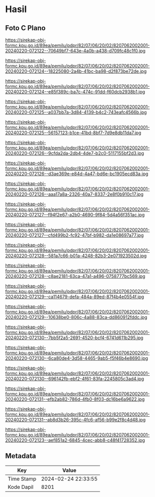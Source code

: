 # Hasil

## Foto C Plano

https://sirekap-obj-formc.kpu.go.id/89ea/pemilu/pdpr/82/07/06/20/02/8207062002001-20240220-072122--70649bf7-643e-4a0b-a438-d709fc48c1f0.jpg

https://sirekap-obj-formc.kpu.go.id/89ea/pemilu/pdpr/82/07/06/20/02/8207062002001-20240220-072124--18225080-2a4b-41bc-ba98-d2f873be72de.jpg

https://sirekap-obj-formc.kpu.go.id/89ea/pemilu/pdpr/82/07/06/20/02/8207062002001-20240220-072124--e85f389c-ba7c-474c-91dd-f60dcb2938b1.jpg

https://sirekap-obj-formc.kpu.go.id/89ea/pemilu/pdpr/82/07/06/20/02/8207062002001-20240220-072125--a037bb7a-3d84-4139-b4c2-743eafc4566b.jpg

https://sirekap-obj-formc.kpu.go.id/89ea/pemilu/pdpr/82/07/06/20/02/8207062002001-20240220-072125--56157123-b1ce-41bd-8bf7-7d9e8db11da7.jpg

https://sirekap-obj-formc.kpu.go.id/89ea/pemilu/pdpr/82/07/06/20/02/8207062002001-20240220-072126--9cfda2da-2db4-4de7-b2c0-5117155bf2d3.jpg

https://sirekap-obj-formc.kpu.go.id/89ea/pemilu/pdpr/82/07/06/20/02/8207062002001-20240220-072126--d3ae369e-e84d-4a47-bd6e-bc1905ecd83a.jpg

https://sirekap-obj-formc.kpu.go.id/89ea/pemilu/pdpr/82/07/06/20/02/8207062002001-20240220-072126--aaa17a8a-2326-40a7-8337-2e8f0b910c17.jpg

https://sirekap-obj-formc.kpu.go.id/89ea/pemilu/pdpr/82/07/06/20/02/8207062002001-20240220-072127--f94f2e67-a2b0-4690-9f84-5d4a56f351ac.jpg

https://sirekap-obj-formc.kpu.go.id/89ea/pemilu/pdpr/82/07/06/20/02/8207062002001-20240220-072127--cfd499b2-fc92-47bf-b982-da1e08697a77.jpg

https://sirekap-obj-formc.kpu.go.id/89ea/pemilu/pdpr/82/07/06/20/02/8207062002001-20240220-072128--581a7c66-b01a-4248-82b3-2e071923502d.jpg

https://sirekap-obj-formc.kpu.go.id/89ea/pemilu/pdpr/82/07/06/20/02/8207062002001-20240220-072128--c8ae2181-63ca-47a1-a496-0758777bc569.jpg

https://sirekap-obj-formc.kpu.go.id/89ea/pemilu/pdpr/82/07/06/20/02/8207062002001-20240220-072129--ca114679-defa-484a-89ed-87f4b4e0554f.jpg

https://sirekap-obj-formc.kpu.go.id/89ea/pemilu/pdpr/82/07/06/20/02/8207062002001-20240220-072129--10638be0-806c-4a88-83ca-dd860912fddc.jpg

https://sirekap-obj-formc.kpu.go.id/89ea/pemilu/pdpr/82/07/06/20/02/8207062002001-20240220-072130--7bb5f2a5-2691-4520-bcf4-6741d611b295.jpg

https://sirekap-obj-formc.kpu.go.id/89ea/pemilu/pdpr/82/07/06/20/02/8207062002001-20240220-072130--6ca80de4-3d58-4465-9ab5-f5f46b4e8690.jpg

https://sirekap-obj-formc.kpu.go.id/89ea/pemilu/pdpr/82/07/06/20/02/8207062002001-20240220-072130--696142fb-ebf2-4f61-83fa-2245805c3ad4.jpg

https://sirekap-obj-formc.kpu.go.id/89ea/pemilu/pdpr/82/07/06/20/02/8207062002001-20240220-072131--efb2ab82-786d-4fb0-8f03-dc16be6a9622.jpg

https://sirekap-obj-formc.kpu.go.id/89ea/pemilu/pdpr/82/07/06/20/02/8207062002001-20240220-072131--ab8d3b26-395c-4fc6-af56-b99e2f8c4d48.jpg

https://sirekap-obj-formc.kpu.go.id/89ea/pemilu/pdpr/82/07/06/20/02/8207062002001-20240220-072123--aef851a2-6845-4cec-abb8-c48f41728352.jpg


## Metadata

| Key        | Value               |
| ---------- | ------------------- |
| Time Stamp | 2024-02-24 22:33:55 |
| Kode Dapil | 8201                |



